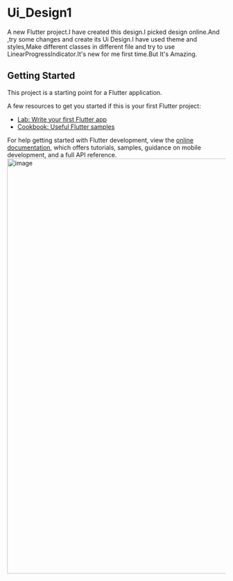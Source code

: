 # Ui_Design1

A new Flutter project.I have created this design.I picked design online.And ,try some changes and create its Ui Design.I have used theme and styles,Make different classes in different file and try to use LinearProgressIndicator.It's new for me first time.But It's Amazing.


## Getting Started

This project is a starting point for a Flutter application.

A few resources to get you started if this is your first Flutter project:

- [Lab: Write your first Flutter app](https://docs.flutter.dev/get-started/codelab)
- [Cookbook: Useful Flutter samples](https://docs.flutter.dev/cookbook)

For help getting started with Flutter development, view the
[online documentation](https://docs.flutter.dev/), which offers tutorials,
samples, guidance on mobile development, and a full API reference.
<img width="959" alt="image" src="https://github.com/MaRyamFatima1120/ui_design_1/assets/163281910/197eb2d1-5e53-49bf-9eab-691bb181f45a">

